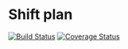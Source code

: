 # Shift plan

[![Build Status](https://app.travis-ci.com/mwafrika/shift-plan-backend.svg?branch=develop)](https://app.travis-ci.com/mwafrika/shift-plan-backend)
[![Coverage Status](https://coveralls.io/repos/github/mwafrika/shift-plan-backend/badge.svg?branch=develop)](https://coveralls.io/github/mwafrika/shift-plan-backend?branch=develop)

